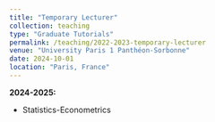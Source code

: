 ```yaml
---
title: "Temporary Lecturer"
collection: teaching
type: "Graduate Tutorials"
permalink: /teaching/2022-2023-temporary-lecturer
venue: "University Paris 1 Panthéon-Sorbonne"
date: 2024-10-01 
location: "Paris, France"
---
```


<b>2024-2025:</b> 
* Statistics-Econometrics
